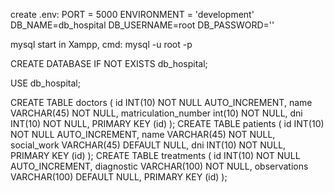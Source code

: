 create .env:
PORT = 5000
ENVIRONMENT = 'development'
DB_NAME=db_hospital 
DB_USERNAME=root
DB_PASSWORD=''


mysql start in Xampp, cmd:
mysql -u root -p


CREATE DATABASE IF NOT EXISTS db_hospital;

USE db_hospital;

CREATE TABLE doctors (
	id INT(10) NOT NULL AUTO_INCREMENT,
	name VARCHAR(45) NOT NULL,
	matriculation_number int(10) NOT NULL,
	dni INT(10) NOT NULL,
	PRIMARY KEY (id)
);
CREATE TABLE patients (
	id INT(10) NOT NULL AUTO_INCREMENT,
	name VARCHAR(45) NOT NULL,
	social_work VARCHAR(45) DEFAULT NULL,
	dni INT(10) NOT NULL,
	PRIMARY KEY (id)
);
CREATE TABLE treatments (
	id INT(10) NOT NULL AUTO_INCREMENT,
	diagnostic VARCHAR(100) NOT NULL,
	observations VARCHAR(100) DEFAULT NULL,	
	PRIMARY KEY (id)
);